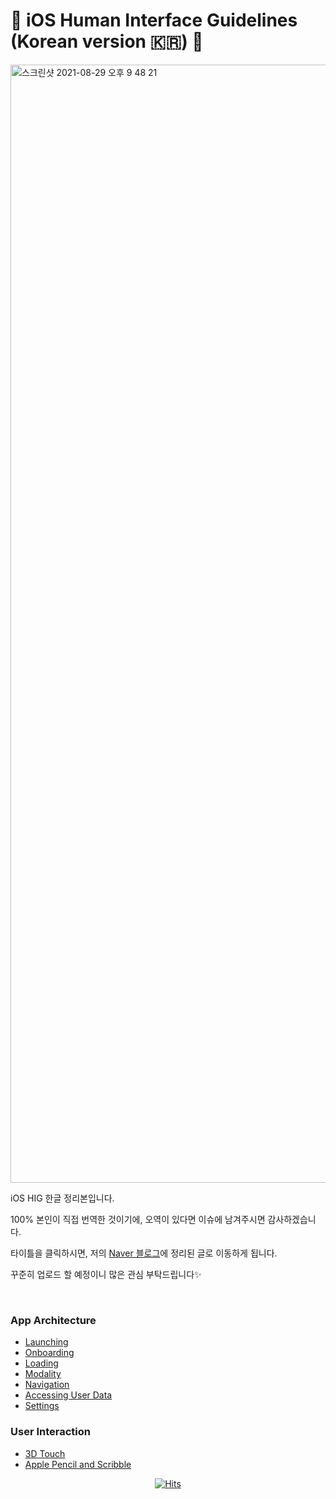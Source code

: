 # 📱 iOS Human Interface Guidelines (Korean version 🇰🇷) 📱

<img width="1789" alt="스크린샷 2021-08-29 오후 9 48 21" src="https://user-images.githubusercontent.com/39258902/131250879-48918fc9-c3ec-4a22-b459-c41ff8ef3844.png">


<p>iOS HIG 한글 정리본입니다.</p>
<p> 100% 본인이 직접 번역한 것이기에, 오역이 있다면 이슈에 남겨주시면 감사하겠습니다. </p>

타이틀을 클릭하시면, 저의 [Naver 블로그](https://blog.naver.com/0_0yeggy)에 정리된 글로 이동하게 됩니다.

<p>꾸준히 업로드 할 예정이니 많은 관심 부탁드립니다✨ </p>

</br> 

### App Architecture
- [Launching](https://blog.naver.com/0_0yeggy/222488135849)
- [Onboarding](https://blog.naver.com/0_0yeggy/222488146822)
- [Loading](https://blog.naver.com/0_0yeggy/222488154189)
- [Modality](https://blog.naver.com/0_0yeggy/222488202366)
- [Navigation](https://blog.naver.com/0_0yeggy/222488296920)
- [Accessing User Data](https://blog.naver.com/0_0yeggy/222489540662)
- [Settings](https://blog.naver.com/0_0yeggy/222489574906)


### User Interaction
- [3D Touch](https://blog.naver.com/0_0yeggy/222490702492)
- [Apple Pencil and Scribble](https://blog.naver.com/0_0yeggy/222490748769)

<div align=center>
	
  [![Hits](https://hits.seeyoufarm.com/api/count/incr/badge.svg?url=https%3A%2F%2Fgithub.com%2Fyeahsilver/iOS-Human-Interface-Guidelines-Korean)](https://hits.seeyoufarm.c022om) 
	
</div>
